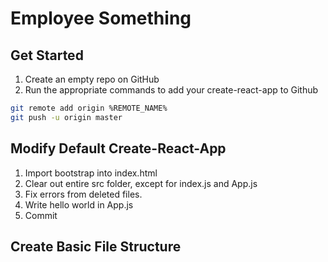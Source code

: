 # Employee Something

## Get Started
1. Create an empty repo on GitHub
2. Run the appropriate commands to add your create-react-app to Github

```bash
git remote add origin %REMOTE_NAME%
git push -u origin master
```

## Modify Default Create-React-App
1. Import bootstrap into index.html
2. Clear out entire src folder, except for index.js and App.js
3. Fix errors from deleted files. 
4. Write hello world in App.js
5. Commit

## Create Basic File Structure